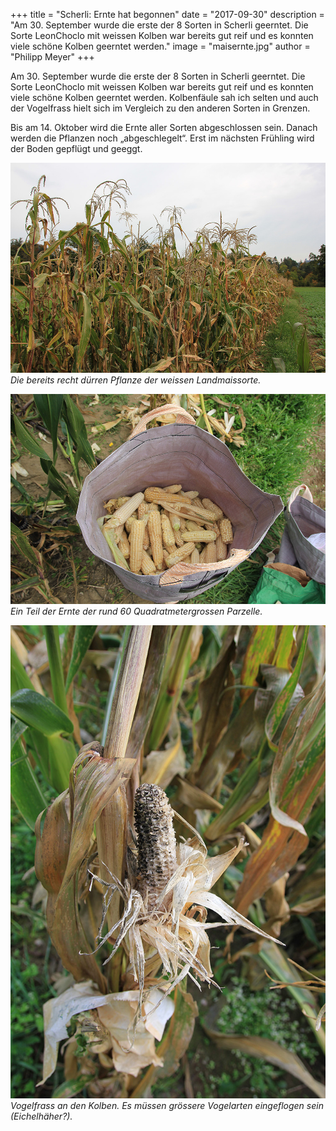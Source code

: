 +++
title = "Scherli: Ernte hat begonnen"
date = "2017-09-30"
description = "Am 30. September wurde die erste der 8 Sorten in Scherli geerntet. Die Sorte LeonChoclo mit weissen Kolben war bereits gut reif und es konnten viele schöne Kolben geerntet werden."
image = "maisernte.jpg"
author = "Philipp Meyer"
+++

Am 30. September wurde die erste der 8 Sorten in Scherli geerntet. Die Sorte LeonChoclo mit weissen Kolben war bereits gut reif und es konnten viele schöne Kolben geerntet werden. Kolbenfäule sah ich selten und auch der Vogelfrass hielt sich im Vergleich zu den anderen Sorten in Grenzen.

Bis am 14. Oktober wird die Ernte aller Sorten abgeschlossen sein. Danach werden die Pflanzen noch „abgeschlegelt“. Erst im nächsten Frühling wird der Boden gepflügt und geeggt.

![Weisse Landmaissorte](weisse-landmaissorte.jpg)   
*Die bereits recht dürren Pflanze der weissen Landmaissorte.*

![Maisernte](maisernte.jpg)   
*Ein Teil der Ernte der rund 60 Quadratmetergrossen Parzelle.*

![Vogelfrass](vogelfrass.jpg)   
*Vogelfrass an den Kolben. Es müssen grössere Vogelarten eingeflogen sein (Eichelhäher?).*
